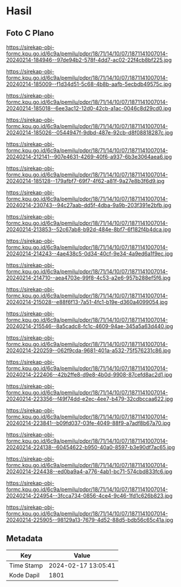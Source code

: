 # Hasil

## Foto C Plano

https://sirekap-obj-formc.kpu.go.id/6c9a/pemilu/pdpr/18/71/14/10/07/1871141007014-20240214-184946--97de94b2-578f-4dd7-ac02-22f4cb8bf225.jpg

https://sirekap-obj-formc.kpu.go.id/6c9a/pemilu/pdpr/18/71/14/10/07/1871141007014-20240214-185009--f1d34d51-5c68-4b8b-aafb-5ecbdb49575c.jpg

https://sirekap-obj-formc.kpu.go.id/6c9a/pemilu/pdpr/18/71/14/10/07/1871141007014-20240214-185018--6ee3ac12-12d0-42cb-a1ac-0046c8d29cd0.jpg

https://sirekap-obj-formc.kpu.go.id/6c9a/pemilu/pdpr/18/71/14/10/07/1871141007014-20240214-185026--0544947f-9dbd-487e-92cb-d8f08818287c.jpg

https://sirekap-obj-formc.kpu.go.id/6c9a/pemilu/pdpr/18/71/14/10/07/1871141007014-20240214-212141--907e4631-4269-40f6-a937-6b3e3064aea6.jpg

https://sirekap-obj-formc.kpu.go.id/6c9a/pemilu/pdpr/18/71/14/10/07/1871141007014-20240214-185128--179afbf7-69f7-4f62-a81f-9a27e8b3f6d9.jpg

https://sirekap-obj-formc.kpu.go.id/6c9a/pemilu/pdpr/18/71/14/10/07/1871141007014-20240214-230743--94c27aab-dd5f-4dba-9a9b-203f391e2bfb.jpg

https://sirekap-obj-formc.kpu.go.id/6c9a/pemilu/pdpr/18/71/14/10/07/1871141007014-20240214-213853--52c67ab8-b92d-484e-8bf7-6f182f4b4dca.jpg

https://sirekap-obj-formc.kpu.go.id/6c9a/pemilu/pdpr/18/71/14/10/07/1871141007014-20240214-214243--4ae438c5-0d34-40cf-9e34-4a9ed6a1f9ec.jpg

https://sirekap-obj-formc.kpu.go.id/6c9a/pemilu/pdpr/18/71/14/10/07/1871141007014-20240214-214710--aea4703e-99f8-4c53-a2e6-957b288ef5f6.jpg

https://sirekap-obj-formc.kpu.go.id/6c9a/pemilu/pdpr/18/71/14/10/07/1871141007014-20240214-215028--e88f6f13-7a51-4fc1-b19e-d360a4099054.jpg

https://sirekap-obj-formc.kpu.go.id/6c9a/pemilu/pdpr/18/71/14/10/07/1871141007014-20240214-215546--8a5cadc8-fc1c-4609-94ae-345a5a63d440.jpg

https://sirekap-obj-formc.kpu.go.id/6c9a/pemilu/pdpr/18/71/14/10/07/1871141007014-20240214-220259--062f9cda-9681-401a-a532-75f576231c86.jpg

https://sirekap-obj-formc.kpu.go.id/6c9a/pemilu/pdpr/18/71/14/10/07/1871141007014-20240214-222406--42b2ffe8-d9e8-4b0d-9908-87cefd8ac2d1.jpg

https://sirekap-obj-formc.kpu.go.id/6c9a/pemilu/pdpr/18/71/14/10/07/1871141007014-20240214-223356--f49f74dd-e2ec-4ee7-b479-32cdbccaa622.jpg

https://sirekap-obj-formc.kpu.go.id/6c9a/pemilu/pdpr/18/71/14/10/07/1871141007014-20240214-223841--b09fd037-03fe-4049-88f9-a7adf8b67a70.jpg

https://sirekap-obj-formc.kpu.go.id/6c9a/pemilu/pdpr/18/71/14/10/07/1871141007014-20240214-224138--60454622-b950-40a0-8597-b3e90df7ac65.jpg

https://sirekap-obj-formc.kpu.go.id/6c9a/pemilu/pdpr/18/71/14/10/07/1871141007014-20240214-224438--ed0ba9a4-a776-4ab1-bc71-574cbd833fc6.jpg

https://sirekap-obj-formc.kpu.go.id/6c9a/pemilu/pdpr/18/71/14/10/07/1871141007014-20240214-224954--3fcca734-0856-4ce4-9c46-1fd1c626b823.jpg

https://sirekap-obj-formc.kpu.go.id/6c9a/pemilu/pdpr/18/71/14/10/07/1871141007014-20240214-225905--98129a13-7679-4d52-88d5-bdb56c65c41a.jpg


## Metadata

| Key        | Value               |
| ---------- | ------------------- |
| Time Stamp | 2024-02-17 13:05:41 |
| Kode Dapil | 1801                |



